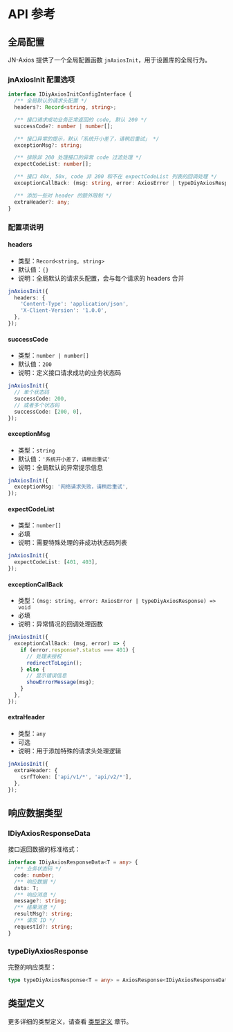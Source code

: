 # API 参考

## 全局配置

JN-Axios 提供了一个全局配置函数 `jnAxiosInit`，用于设置库的全局行为。

### jnAxiosInit 配置选项

```typescript
interface IDiyAxiosInitConfigInterface {
  /** 全局默认的请求头配置 */
  headers?: Record<string, string>;

  /** 接口请求成功业务正常返回的 code, 默认 200 */
  successCode?: number | number[];

  /** 接口异常的提示，默认「系统开小差了，请稍后重试」 */
  exceptionMsg?: string;

  /** 排除非 200 处理接口的异常 code 过滤处理 */
  expectCodeList: number[];

  /** 接口 40x, 50x, code 非 200 和不在 expectCodeList 列表的回调处理 */
  exceptionCallBack: (msg: string, error: AxiosError | typeDiyAxiosResponse) => void;

  /** 添加一些对 header 的额外限制 */
  extraHeader?: any;
}
```

### 配置项说明

#### headers

- 类型：`Record<string, string>`
- 默认值：`{}`
- 说明：全局默认的请求头配置，会与每个请求的 headers 合并

```typescript
jnAxiosInit({
  headers: {
    'Content-Type': 'application/json',
    'X-Client-Version': '1.0.0',
  },
});
```

#### successCode

- 类型：`number | number[]`
- 默认值：`200`
- 说明：定义接口请求成功的业务状态码

```typescript
jnAxiosInit({
  // 单个状态码
  successCode: 200,
  // 或者多个状态码
  successCode: [200, 0],
});
```

#### exceptionMsg

- 类型：`string`
- 默认值：`'系统开小差了，请稍后重试'`
- 说明：全局默认的异常提示信息

```typescript
jnAxiosInit({
  exceptionMsg: '网络请求失败，请稍后重试',
});
```

#### expectCodeList

- 类型：`number[]`
- 必填
- 说明：需要特殊处理的非成功状态码列表

```typescript
jnAxiosInit({
  expectCodeList: [401, 403],
});
```

#### exceptionCallBack

- 类型：`(msg: string, error: AxiosError | typeDiyAxiosResponse) => void`
- 必填
- 说明：异常情况的回调处理函数

```typescript
jnAxiosInit({
  exceptionCallBack: (msg, error) => {
    if (error.response?.status === 401) {
      // 处理未授权
      redirectToLogin();
    } else {
      // 显示错误信息
      showErrorMessage(msg);
    }
  },
});
```

#### extraHeader

- 类型：`any`
- 可选
- 说明：用于添加特殊的请求头处理逻辑

```typescript
jnAxiosInit({
  extraHeader: {
    csrfToken: ['api/v1/*', 'api/v2/*'],
  },
});
```

## 响应数据类型

### IDiyAxiosResponseData

接口返回数据的标准格式：

```typescript
interface IDiyAxiosResponseData<T = any> {
  /** 业务状态码 */
  code: number;
  /** 响应数据 */
  data: T;
  /** 响应消息 */
  message?: string;
  /** 结果消息 */
  resultMsg?: string;
  /** 请求 ID */
  requestId?: string;
}
```

### typeDiyAxiosResponse

完整的响应类型：

```typescript
type typeDiyAxiosResponse<T = any> = AxiosResponse<IDiyAxiosResponseData<T>> | false;
```

## 类型定义

更多详细的类型定义，请查看 [类型定义](./types.md) 章节。
